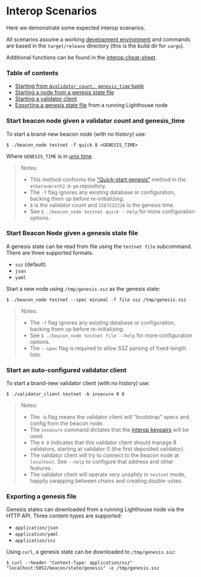 # Interop Scenarios

Here we demonstrate some expected interop scenarios.

All scenarios assume a working [development environment](./setup.md) and
commands are based in the `target/release` directory (this is the build dir for
`cargo`).

Additional functions can be found in the [interop
cheat-sheet](./interop-cheat-sheet.md).

### Table of contents

- [Starting from a`validator_count, genesis_time` tuple](#quick-start)
- [Starting a node from a genesis state file](#state-file)
- [Starting a validator client](#val-client)
- [Exporting a genesis state file](#export) from a running Lighthouse
	node


<a name="quick-start"></a>
### Start beacon node given a validator count and genesis_time


To start a brand-new beacon node (with no history) use:

```
$ ./beacon_node testnet -f quick 8 <GENESIS_TIME>
```

Where `GENESIS_TIME` is in [unix time](https://duckduckgo.com/?q=unix+time&t=ffab&ia=answer).

> Notes:
>
> - This method conforms the ["Quick-start
genesis"](https://github.com/ethereum/eth2.0-pm/tree/6e41fcf383ebeb5125938850d8e9b4e9888389b4/interop/mocked_start#quick-start-genesis)
method in the `ethereum/eth2.0-pm` repository.
> - The `-f` flag ignores any existing database or configuration, backing them
>   up before re-initializing.
> - `8` is the validator count and `1567222226` is the genesis time.
> - See `$ ./beacon_node testnet quick --help` for more configuration options.

<a name="state-file"></a>
### Start Beacon Node given a genesis state file

A genesis state can be read from file using the `testnet file` subcommand.
There are three supported formats:

- `ssz` (default)
- `json`
- `yaml`

Start a new node using `/tmp/genesis.ssz` as the genesis state:

```
$ ./beacon_node testnet --spec minimal -f file ssz /tmp/genesis.ssz
```

> Notes:
>
> - The `-f` flag ignores any existing database or configuration, backing them
>   up before re-initializing.
> - See `$ ./beacon_node testnet file --help` for more configuration options.
> - The `--spec` flag is required to allow SSZ parsing of fixed-length lists.

<a name="val-client"></a>
### Start an auto-configured validator client

To start a brand-new validator client (with no history) use:

```
$ ./validator_client testnet -b insecure 0 8
```

> Notes:
>
> - The `-b` flag means the validator client will "bootstrap" specs and config
>   from the beacon node.
> - The `insecure` command dictates that the [interop keypairs](https://github.com/ethereum/eth2.0-pm/tree/6e41fcf383ebeb5125938850d8e9b4e9888389b4/interop/mocked_start#pubkeyprivkey-generation)
>   will be used.
> - The `0 8` indicates that this validator client should manage 8 validators,
>   starting at validator 0 (the first deposited validator).
> - The validator client will try to connect to the beacon node at `localhost`.
>   See `--help` to configure that address and other features.
> - The validator client will operate very unsafely in `testnet` mode, happily
>   swapping between chains and creating double-votes.

<a name="export"></a>
### Exporting a genesis file

Genesis states can downloaded from a running Lighthouse node via the HTTP API. Three content-types are supported:

- `application/json`
- `application/yaml`
- `application/ssz`

Using `curl`, a genesis state can be downloaded to `/tmp/genesis.ssz`:

```
$ curl --header "Content-Type: application/ssz" "localhost:5052/beacon/state/genesis" -o /tmp/genesis.ssz
```
